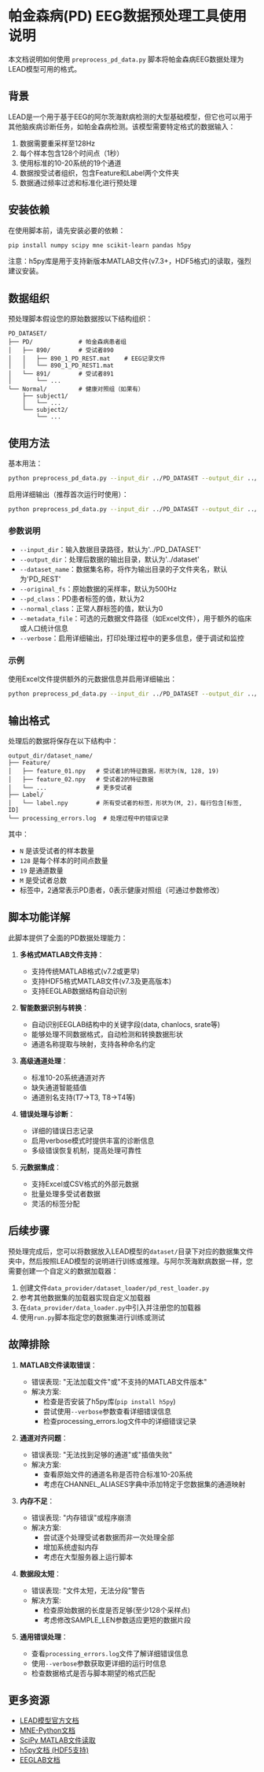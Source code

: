 # 帕金森病(PD) EEG数据预处理工具使用说明

本文档说明如何使用 `preprocess_pd_data.py` 脚本将帕金森病EEG数据处理为LEAD模型可用的格式。

## 背景

LEAD是一个用于基于EEG的阿尔茨海默病检测的大型基础模型，但它也可以用于其他脑疾病诊断任务，如帕金森病检测。该模型需要特定格式的数据输入：

1. 数据需要重采样至128Hz
2. 每个样本包含128个时间点（1秒）
3. 使用标准的10-20系统的19个通道
4. 数据按受试者组织，包含Feature和Label两个文件夹
5. 数据通过频率过滤和标准化进行预处理

## 安装依赖

在使用脚本前，请先安装必要的依赖：

```bash
pip install numpy scipy mne scikit-learn pandas h5py
```

注意：h5py库是用于支持新版本MATLAB文件(v7.3+，HDF5格式)的读取，强烈建议安装。

## 数据组织

预处理脚本假设您的原始数据按以下结构组织：

```
PD_DATASET/
├── PD/             # 帕金森病患者组
│   ├── 890/        # 受试者890
│   │   ├── 890_1_PD_REST.mat    # EEG记录文件
│   │   └── 890_1_PD_REST1.mat
│   └── 891/        # 受试者891
│       └── ...
└── Normal/         # 健康对照组（如果有）
    ├── subject1/
    │   └── ...
    └── subject2/
        └── ...
```

## 使用方法

基本用法：

```bash
python preprocess_pd_data.py --input_dir ../PD_DATASET --output_dir ../dataset --dataset_name PD_REST
```

启用详细输出（推荐首次运行时使用）：

```bash
python preprocess_pd_data.py --input_dir ../PD_DATASET --output_dir ../dataset --dataset_name PD_REST --verbose
```

### 参数说明

- `--input_dir`：输入数据目录路径，默认为'../PD_DATASET'
- `--output_dir`：处理后数据的输出目录，默认为'../dataset'
- `--dataset_name`：数据集名称，将作为输出目录的子文件夹名，默认为'PD_REST'
- `--original_fs`：原始数据的采样率，默认为500Hz
- `--pd_class`：PD患者标签的值，默认为2
- `--normal_class`：正常人群标签的值，默认为0
- `--metadata_file`：可选的元数据文件路径（如Excel文件），用于额外的临床或人口统计信息
- `--verbose`：启用详细输出，打印处理过程中的更多信息，便于调试和监控

### 示例

使用Excel文件提供额外的元数据信息并启用详细输出：

```bash
python preprocess_pd_data.py --input_dir ../PD_DATASET --output_dir ../dataset --dataset_name PD_REST --metadata_file ../PD_DATASET/IMPORT_ME_REST.xlsx --verbose
```

## 输出格式

处理后的数据将保存在以下结构中：

```
output_dir/dataset_name/
├── Feature/
│   ├── feature_01.npy   # 受试者1的特征数据，形状为(N, 128, 19)
│   ├── feature_02.npy   # 受试者2的特征数据 
│   └── ...              # 更多受试者
├── Label/
│   └── label.npy        # 所有受试者的标签，形状为(M, 2)，每行包含[标签, ID]
└── processing_errors.log  # 处理过程中的错误记录
```

其中：
- `N` 是该受试者的样本数量
- `128` 是每个样本的时间点数量
- `19` 是通道数量
- `M` 是受试者总数
- 标签中，2通常表示PD患者，0表示健康对照组（可通过参数修改）

## 脚本功能详解

此脚本提供了全面的PD数据处理能力：

1. **多格式MATLAB文件支持**：
   - 支持传统MATLAB格式(v7.2或更早)
   - 支持HDF5格式MATLAB文件(v7.3及更高版本)
   - 支持EEGLAB数据结构自动识别

2. **智能数据识别与转换**：
   - 自动识别EEGLAB结构中的关键字段(data, chanlocs, srate等)
   - 能够处理不同数据格式，自动检测和转换数据形状
   - 通道名称提取与映射，支持各种命名约定

3. **高级通道处理**：
   - 标准10-20系统通道对齐
   - 缺失通道智能插值
   - 通道别名支持(T7→T3, T8→T4等)

4. **错误处理与诊断**：
   - 详细的错误日志记录
   - 启用verbose模式时提供丰富的诊断信息
   - 多级错误恢复机制，提高处理可靠性

5. **元数据集成**：
   - 支持Excel或CSV格式的外部元数据
   - 批量处理多受试者数据
   - 灵活的标签分配

## 后续步骤

预处理完成后，您可以将数据放入LEAD模型的`dataset/`目录下对应的数据集文件夹中，然后按照LEAD模型的说明进行训练或推理。与阿尔茨海默病数据一样，您需要创建一个自定义的数据加载器：

1. 创建文件`data_provider/dataset_loader/pd_rest_loader.py`
2. 参考其他数据集的加载器实现自定义加载器
3. 在`data_provider/data_loader.py`中引入并注册您的加载器
4. 使用`run.py`脚本指定您的数据集进行训练或测试

## 故障排除

1. **MATLAB文件读取错误**：
   - 错误表现: "无法加载文件"或"不支持的MATLAB文件版本"
   - 解决方案: 
     - 检查是否安装了h5py库(`pip install h5py`)
     - 尝试使用`--verbose`参数查看详细错误信息
     - 检查processing_errors.log文件中的详细错误记录

2. **通道对齐问题**：
   - 错误表现: "无法找到足够的通道"或"插值失败"
   - 解决方案:
     - 查看原始文件的通道名称是否符合标准10-20系统
     - 考虑在CHANNEL_ALIASES字典中添加特定于您数据集的通道映射

3. **内存不足**：
   - 错误表现: "内存错误"或程序崩溃
   - 解决方案:
     - 尝试逐个处理受试者数据而非一次处理全部
     - 增加系统虚拟内存
     - 考虑在大型服务器上运行脚本

4. **数据段太短**：
   - 错误表现: "文件太短，无法分段"警告
   - 解决方案:
     - 检查原始数据的长度是否足够(至少128个采样点)
     - 考虑修改SAMPLE_LEN参数适应更短的数据片段

5. **通用错误处理**：
   - 查看`processing_errors.log`文件了解详细错误信息
   - 使用`--verbose`参数获取更详细的运行时信息
   - 检查数据格式是否与脚本期望的格式匹配

## 更多资源

- [LEAD模型官方文档](https://github.com/xxx/LEAD)
- [MNE-Python文档](https://mne.tools/stable/index.html)
- [SciPy MATLAB文件读取](https://docs.scipy.org/doc/scipy/reference/io.html)
- [h5py文档 (HDF5支持)](https://docs.h5py.org/)
- [EEGLAB文档](https://eeglab.org/tutorials/) 